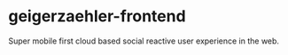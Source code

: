 # geigerzaehler-frontend
Super mobile first cloud based social reactive user experience in the web.
